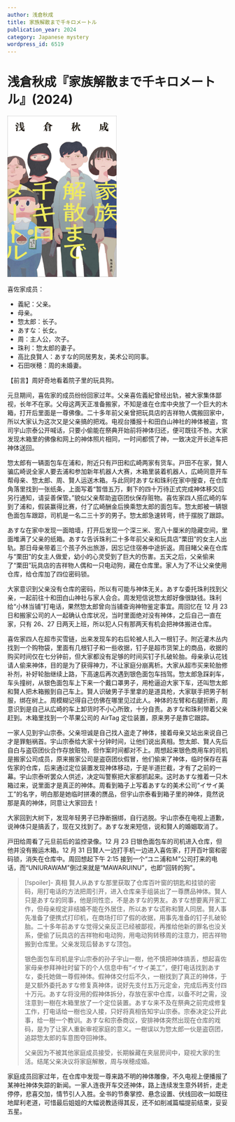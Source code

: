 ```yaml
---
author: 浅倉秋成
title: 家族解散まで千キロメートル
publication_year: 2024
category: Japanese mystery
wordpress_id: 6519
---
```


# 浅倉秋成『家族解散まで千キロメートル』(2024)

<img src=images/2024_cover.jpg width=250/>

喜佐家成员：
* 義紀：父亲。
* 母亲。
* 惣太郎：长子。
* あすな：长女。
* 周：主人公，次子。
* 珠利：惣太郎的妻子。
* 高比良賢人：あすな的同居男友，美术公司同事。
* 石田咲穂：周的未婚妻。

【前言】周好奇地看着院子里的玩具狗。

元旦期间，喜佐家的成员纷纷回家过年。父亲喜佐義紀曾经出轨，被大家集体鄙视，长年不在家。父母这两天正准备搬家，不知是谁在仓库中央放了一个巨大的木箱，打开后里面是一尊佛像。二十多年前父亲曾把玩具店的吉祥物人偶搬回家中，所以大家认为这次又是父亲搞的把戏。电视台播报十和田白山神社的神体被盗，宫司宇山宗泰公开喊话，只要小偷能在祭典开始前将神体归还，便可既往不咎。大家发现木箱里的佛像和网上的神体照片相同，一时间都慌了神，一致决定开长途车把神体送回。

惣太郎有一辆面包车在浦和，附近只有戸田和広崎两家有货车。戸田不在家，賢人骗広崎说全家人要去浦和参加新年机器人大赛，木箱里装着机器人，広崎同意开车帮母亲、惣太郎、周、賢人运送木箱。与此同时あすな和珠利在家中搜查，在仓库角落里找到一张纸条，上面写着“暂借五万，剩下的四十万待正式完成神体移交后另行通知，请妥善保管。”貌似父亲帮助盗窃团伙保存赃物。喜佐家四人搭広崎的车到了浦和，假装赢得比赛，付了広崎酬金后换乘惣太郎的面包车。惣太郎被一辆银色面包车跟踪，司机是一名二三十岁的男子。惣太郎急速转弯，终于摆脱了跟踪。

あすな在家中发现一面暗墙，打开后发现一个深三米、宽八十厘米的隐藏空间，里面堆满了父亲的纸箱。あすな告诉珠利二十多年前父亲和玩具店“栗田”的女主人出轨。那日母亲带着三个孩子外出旅游，因忘记住宿券中途折返。周目睹父亲在仓库与“栗田”的女主人做爱，幼小的心灵受到了巨大的伤害。五天之后，父亲偷来了“栗田”玩具店的吉祥物人偶和一只电动狗，藏在仓库里。家人为了不让父亲使用仓库，给仓库加了四位密码锁。

大家意识到父亲没有仓库的密码，所以有可能与神体无关。あすな委托珠利找到父亲，一起前往十和田白山神社与家人会合。周发短信说惣太郎好像很缺钱。珠利给“小林当铺”打电话，果然惣太郎曾向当铺查询神物鉴定事宜。周回忆在 12 月 23 日和搬家公司的人一起确认仓库状况，当时里面绝对没有神体，之后自己一直在家，只有 26、27 日两天上班，所以犯人只有那两天有机会把神体搬进仓库。

喜佐家四人在超市买雪链，出来发现车的右后轮被人扎入一根钉子。附近灌木丛内找到一个购物袋，里面有几根钉子和一些收据，钉子是超市货架上的商品，收据的购买时间仅在七分钟前，但大家都没有足够的时间买钉子扎破轮胎。母亲承认花钱请人偷来神体，目的是为了获得神力，不让家庭分崩离析。大家从超市买来轮胎修补剂，补好轮胎继续上路，下高速后再次遇到银色面包车挡驾。惣太郎急踩刹车，车头撞树，从银色面包车上下来一个戴口罩男子，用枪逼迫大家下车，还叫惣太郎和賢人把木箱搬到自己车上。賢人识破男子手里拿的是道具枪，大家联手把男子制服，绑在树上。周模糊记得自己仿佛在哪里见过此人。神体的左臂和右腿折断，周意识到是自己从広崎的车上卸货时不小心所致，十分自责。あすな和珠利带着父亲赶到。木箱里找到一个苹果公司的 AirTag 定位装置，原来男子是靠它跟踪。

一家人见到宇山宗泰。父亲坦诚是自己找人盗走了神体，接着母亲又站出来说自己才是罪魁祸首。宇山宗泰给大家十分钟时间，让他们说出真相。惣太郎、賢人先后自白与盗窃团伙合作存放赃物，但作案时间都对不上。周想起来银色商用车的司机是搬家公司成员，原来搬家公司是盗窃团伙假冒，他们偷来了神体，临时保存在喜佐家的仓库，后来通过定位装置发现神体移动，于是半道拦截，才有了之前的一幕。宇山宗泰听罢众人供述，决定叫警察把大家都抓起来。这时あすな推着一只木箱过来，说里面才是真正的神体。周看到箱子上写着あすな的美术公司“イサイ美工”的名字，明白那是她临时拼凑的赝品，但宇山宗泰看到箱子里的神体，竟然说那是真的神体，同意让大家回去！

大家回到大树下，发现年轻男子已挣断捆绑，自行逃脱。宇山宗泰在电视上道歉，说神体只是搞丢了，现在又找到了。あすな发来短信，说和賢人的婚姻取消了。

戸田给周看了元旦前后的监控录像。12 月 23 日银色面包车的司机进入仓库，但他并没有搬运木箱。12 月 31 日賢人一边打手机一边进入喜佐家，打开百叶窗和密码锁，消失在仓库中。周回想起下午 2:15 接到一个“ユニ浦和Ｍ”公司打来的电话，而“UNIURAWAM”倒过来就是“MAWARUINU”，也即“回转的狗”。

> [!spoiler]- 真相
> 賢人从あすな那里获取了仓库百叶窗的钥匙和挂锁的密码，用打电话的方法把周引开，进入仓库亲手组装出了一尊赝品神体。賢人只是あすな的同事，他是同性恋，不是あすな的男友。あすな想要离开家工作，但母亲规定非结婚不能在外居住，所以あすな谎称和賢人同居。賢人事先准备了便携式打印机，在商场打印了假的收据，用事先准备的钉子扎破轮胎。二十多年前あすな觉得父亲反正已经被鄙视，再推给他新的罪名也没关系，便偷了玩具店的吉祥物和电动狗，用电动狗转移周的注意力，把吉祥物搬到仓库里。父亲发现后替あすな顶包。
> 
> 银色面包车司机是宇山宗泰的孙子宇山一樹，他不慎把神体搞丢，想起喜佐家母亲参拜神社时留下的个人信息中有“イサイ美工”，便打电话找到あすな，委托她做一尊假神体。假神体交付后不久，一樹找到了真正的神体，于是又额外委托あすな修复真神体，说好先支付五万元定金，完成后再支付四十万元。あすな将没用的假神体拆分，存放在家中仓库，以备不时之需，没注意到一樹在木箱里放了一个定位装置。あすな来不及在祭典之前完成修复工作，打电话给一樹也没人接，只好将真相告知宇山宗泰。宗泰决定公开此事，给一樹一个教训。あすな和宗泰商议，安排神体突然出现在仓库的戏码，是为了让家人重新审视家庭的意义。一樹误以为惣太郎一伙是盗窃团，追踪惣太郎的车意图夺回神体。
> 
> 父亲因为不被其他家庭成员接受，长期躲藏在夹层房间中，窥视大家的生活。结尾父亲决议将家庭解散，周与咲穂成婚。

家庭成员回家过年，在仓库中发现一尊来路不明的神体雕像，不久电视上便播报了某神社神体失踪的新闻。一家人连夜开车交还神体，路上连续发生意外转折，走走停停，悲喜交加，情节引人入胜。全书的节奏掌控、悬念设置、伏线回收一如既往地犀利老道，可惜最后姐姐的大幅说教适得其反，还不如削减篇幅提前结束，妥妥五星。